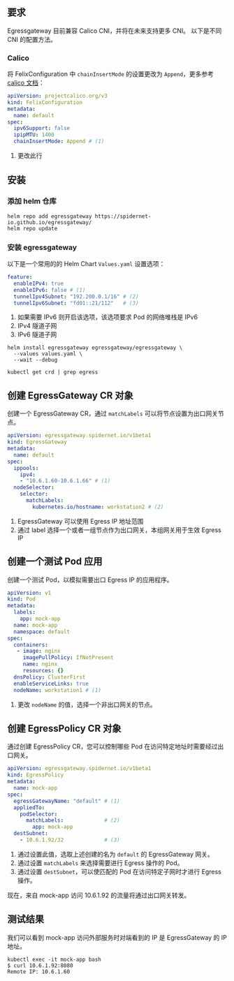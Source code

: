 ## 要求

Egressgateway 目前兼容 Calico CNI，并将在未来支持更多 CNI。 以下是不同 CNI 的配置方法。

### Calico

将 FelixConfiguration 中 `chainInsertMode` 的设置更改为 `Append`，更多参考 [calico 文档](https://projectcalico.docs.tigera.io/reference/resources/felixconfig)：

```yaml
apiVersion: projectcalico.org/v3
kind: FelixConfiguration
metadata:
  name: default
spec:
  ipv6Support: false
  ipipMTU: 1400
  chainInsertMode: Append # (1)
```

1. 更改此行

## 安装

### 添加 helm 仓库

```shell
helm repo add egressgateway https://spidernet-io.github.io/egressgateway/
helm repo update
```

### 安装 egressgateway

以下是一个常用的的 Helm Chart `Values.yaml` 设置选项：

```yaml
feature:
  enableIPv4: true
  enableIPv6: false # (1)
  tunnelIpv4Subnet: "192.200.0.1/16" # (2)
  tunnelIpv6Subnet: "fd01::21/112"   # (3)
```

1. 如果需要 IPv6 则开启该选项，该选项要求 Pod 的网络堆栈是 IPv6
2. IPv4 隧道子网
3. IPv6 隧道子网

```shell
helm install egressgateway egressgateway/egressgateway \
  --values values.yaml \
  --wait --debug
```

```shell
kubectl get crd | grep egress
```

## 创建 EgressGateway CR 对象

创建一个 EgressGateway CR，通过 `matchLabels` 可以将节点设置为出口网关节点。

```yaml
apiVersion: egressgateway.spidernet.io/v1beta1
kind: EgressGateway
metadata:
  name: default
spec:
  ippools:
    ipv4:
    - "10.6.1.60-10.6.1.66" # (1)
  nodeSelector:
    selector:
      matchLabels:
        kubernetes.io/hostname: workstation2 # (2)
```

1. EgressGateway 可以使用 Egress IP 地址范围
2. 通过 label 选择一个或者一组节点作为出口网关，本组网关用于生效 Egress IP

## 创建一个测试 Pod 应用

创建一个测试 Pod，以模拟需要出口 Egress IP 的应用程序。

```yaml
apiVersion: v1
kind: Pod
metadata:
  labels:
    app: mock-app
  name: mock-app
  namespace: default
spec:
  containers:
   - image: nginx
     imagePullPolicy: IfNotPresent
     name: nginx
     resources: {}
  dnsPolicy: ClusterFirst
  enableServiceLinks: true
  nodeName: workstation1 # (1)
```

1. 更改 `nodeName` 的值，选择一个非出口网关的节点。

## 创建 EgressPolicy CR 对象

通过创建 EgressPolicy CR，您可以控制哪些 Pod 在访问特定地址时需要经过出口网关。

```yaml
apiVersion: egressgateway.spidernet.io/v1beta1
kind: EgressPolicy
metadata:
  name: mock-app
spec:
  egressGatewayName: "default" # (1)
  appliedTo:
    podSelector:
      matchLabels:             # (2)
        app: mock-app
  destSubnet:
    - 10.6.1.92/32             # (3)
```

1. 通过设置此值，选取上述创建的名为 `default` 的 EgressGateway 网关。
2. 通过设置 `matchLabels` 来选择需要进行 Egress 操作的 Pod。
3. 通过设置 `destSubnet`，可以使匹配的 Pod 在访问特定子网时才进行 Egress 操作。

现在，来自 mock-app 访问 10.6.1.92 的流量将通过出口网关转发。

## 测试结果

我们可以看到 mock-app 访问外部服务时对端看到的 IP 是 EgressGateway 的 IP 地址。

```shell
kubectl exec -it mock-app bash
$ curl 10.6.1.92:8080
Remote IP: 10.6.1.60
```
